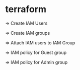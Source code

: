 # terraform

=> Create IAM Users

=> Create IAM groups 

=> Attach IAM users to IAM Group

=> IAM policy for Guest group

=> IAM policy for Admin group
